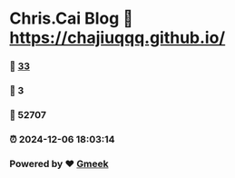 # Chris.Cai Blog :link: https://chajiuqqq.github.io/ 
### :page_facing_up: [33](https://chajiuqqq.github.io//tag.html) 
### :speech_balloon: 3 
### :hibiscus: 52707 
### :alarm_clock: 2024-12-06 18:03:14 
### Powered by :heart: [Gmeek](https://github.com/Meekdai/Gmeek)
